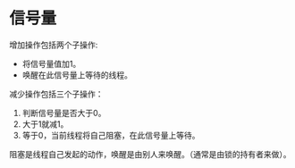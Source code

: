 # 信号量

增加操作包括两个子操作:

- 将信号量值加1。
- 唤醒在此信号量上等待的线程。

减少操作包括三个子操作：

1. 判断信号量是否大于0。
2. 大于1就减1。
3. 等于0，当前线程将自己阻塞，在此信号量上等待。



阻塞是线程自己发起的动作，唤醒是由别人来唤醒。（通常是由锁的持有者来做）。